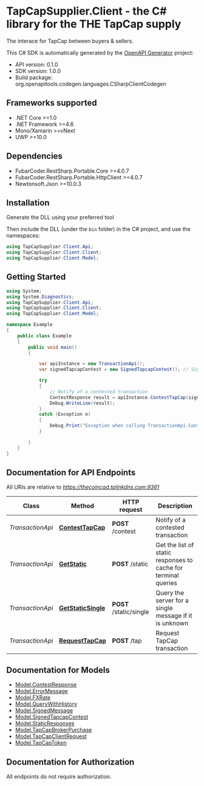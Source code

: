 # TapCapSupplier.Client - the C# library for the THE TapCap supply

The interace for TapCap between buyers & sellers.

This C# SDK is automatically generated by the [OpenAPI Generator](https://openapi-generator.tech) project:

- API version: 0.1.0
- SDK version: 1.0.0
- Build package: org.openapitools.codegen.languages.CSharpClientCodegen

<a name="frameworks-supported"></a>
## Frameworks supported
- .NET Core >=1.0
- .NET Framework >=4.6
- Mono/Xamarin >=vNext
- UWP >=10.0

<a name="dependencies"></a>
## Dependencies
- FubarCoder.RestSharp.Portable.Core >=4.0.7
- FubarCoder.RestSharp.Portable.HttpClient >=4.0.7
- Newtonsoft.Json >=10.0.3

<a name="installation"></a>
## Installation
Generate the DLL using your preferred tool

Then include the DLL (under the `bin` folder) in the C# project, and use the namespaces:
```csharp
using TapCapSupplier.Client.Api;
using TapCapSupplier.Client.Client;
using TapCapSupplier.Client.Model;
```
<a name="getting-started"></a>
## Getting Started

```csharp
using System;
using System.Diagnostics;
using TapCapSupplier.Client.Api;
using TapCapSupplier.Client.Client;
using TapCapSupplier.Client.Model;

namespace Example
{
    public class Example
    {
        public void main()
        {

            var apiInstance = new TransactionApi();
            var signedTapcapContest = new SignedTapcapContest(); // SignedTapcapContest | TapCap exchange request

            try
            {
                // Notify of a contested transaction
                ContestResponse result = apiInstance.ContestTapCap(signedTapcapContest);
                Debug.WriteLine(result);
            }
            catch (Exception e)
            {
                Debug.Print("Exception when calling TransactionApi.ContestTapCap: " + e.Message );
            }

        }
    }
}
```

<a name="documentation-for-api-endpoints"></a>
## Documentation for API Endpoints

All URIs are relative to *https://thecoincad.tplinkdns.com:9361*

Class | Method | HTTP request | Description
------------ | ------------- | ------------- | -------------
*TransactionApi* | [**ContestTapCap**](docs/TransactionApi.md#contesttapcap) | **POST** /contest | Notify of a contested transaction
*TransactionApi* | [**GetStatic**](docs/TransactionApi.md#getstatic) | **POST** /static | Get the list of static responses to cache for terminal queries
*TransactionApi* | [**GetStaticSingle**](docs/TransactionApi.md#getstaticsingle) | **POST** /static/single | Query the server for a single message if it is unknown
*TransactionApi* | [**RequestTapCap**](docs/TransactionApi.md#requesttapcap) | **POST** /tap | Request TapCap transaction


<a name="documentation-for-models"></a>
## Documentation for Models

 - [Model.ContestResponse](docs/ContestResponse.md)
 - [Model.ErrorMessage](docs/ErrorMessage.md)
 - [Model.FXRate](docs/FXRate.md)
 - [Model.QueryWithHistory](docs/QueryWithHistory.md)
 - [Model.SignedMessage](docs/SignedMessage.md)
 - [Model.SignedTapcapContest](docs/SignedTapcapContest.md)
 - [Model.StaticResponses](docs/StaticResponses.md)
 - [Model.TapCapBrokerPurchase](docs/TapCapBrokerPurchase.md)
 - [Model.TapCapClientRequest](docs/TapCapClientRequest.md)
 - [Model.TapCapToken](docs/TapCapToken.md)


<a name="documentation-for-authorization"></a>
## Documentation for Authorization

All endpoints do not require authorization.
